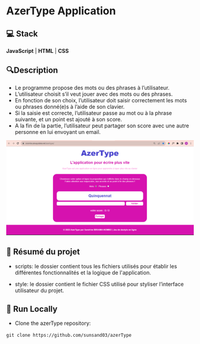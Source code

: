 # AzerType Application

## 💻 Stack
**JavaScript** | **HTML** | **CSS**

## 🔍Description
* Le programme propose des mots ou des phrases à l’utilisateur.
* L’utilisateur choisit s’il veut jouer avec des mots ou des phrases.
* En fonction de son choix, l’utilisateur doit saisir correctement les mots ou phrases donné(e)s à l’aide de son clavier.
* Si la saisie est correcte, l’utilisateur passe au mot ou à la phrase suivante, et un point est ajouté à son score.
* A la fin de la partie, l’utilisateur peut partager son score avec une autre personne en lui envoyant un email.

![Capture d'écran de la page web](screenshot.png)


## 📝 Résumé du projet
- scripts: le dossier contient tous les fichiers utilisés pour établir les différentes fonctionnalités et la logique de l'application. 

- style: le dossier contient le fichier CSS utilisé pour styliser l’interface utilisateur du projet.



## 🚀 Run Locally
* Clone the azerType repository:

``git clone https://github.com/sunsand03/azerType``


